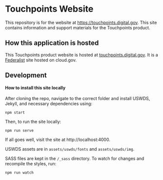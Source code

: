 # Touchpoints Website

This repository is for the website at https://touchpoints.digital.gov.
This site contains information and support materials for the Touchpoints product.

## How this application is hosted

This Touchpoints product website is hosted at [touchpoints.digital.gov](https://touchpoints.digital.gov).
It is a [Federalist](https://federalist.18f.gov/) site hosted on cloud.gov.

## Development

#### How to install this site locally

After cloning the repo, navigate to the correct folder and install
USWDS, Jekyll, and necessary dependencies using:

```
npm start
```

Then, to run the site locally:

```
npm run serve
```

If all goes well, visit the site at http://localhost:4000.

USWDS assets are in `assets/uswds/fonts` and `assets/uswds/img`.

SASS files are kept in the `/_sass` directory. To watch for changes and recompile the styles, run:

```
npm run watch
```
